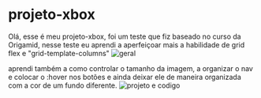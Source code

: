 # projeto-xbox
Olá, esse é meu projeto-xbox, foi um teste que fiz baseado no curso da Origamid, nesse teste eu aprendi a aperfeiçoar mais a habilidade de grid flex e "grid-template-columns"
![geral](https://user-images.githubusercontent.com/91097573/181819778-2d1e8a0b-3461-408d-9343-07f24e053740.png)

aprendi também a como controlar o tamanho da imagem, a organizar o nav e colocar o :hover nos botões e ainda deixar ele de maneira organizada com a cor de um fundo diferente.
![projeto e codigo](https://user-images.githubusercontent.com/91097573/181820200-e7b8dc53-6a6a-4635-be3a-30829040f907.png)
